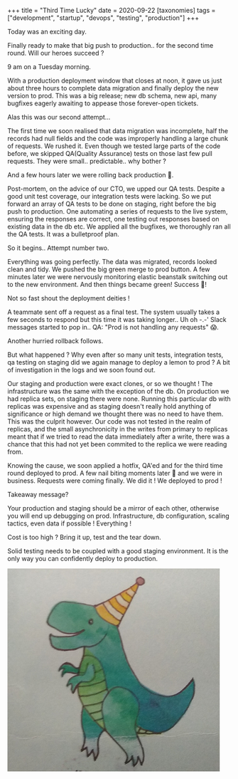 +++
title = "Third Time Lucky"
date = 2020-09-22
[taxonomies]
tags = ["development", "startup", "devops", "testing", "production"]
+++

Today was an exciting day. 

Finally ready to make that big push to production.. for the second time round.
Will our heroes succeed ?

<!-- more -->

9 am on a Tuesday morning. 

With a production deployment window that closes at noon, 
it gave us just about three hours to complete data migration and finally deploy the new
version to prod. This was a big release; new db schema, new api, many bugfixes eagerly
awaiting to appease those forever-open tickets. 

Alas this was our second attempt... 

The first time we soon realised that data migration was incomplete,
half the records had null fields and the code was improperly handling a large chunk of requests. We rushed it.
Even though we tested large parts of the code before, we skipped QA(Quality Assurance) tests 
on those last few pull requests. They were small.. predictable.. why bother ?

And a few hours later we were rolling back production 🐣. 

Post-mortem, on the advice of our CTO, we upped our QA tests. Despite a good unit test coverage, our 
integration tests were lacking. So we put forward an array of QA tests to be done on staging, right before the 
big push to production.  One automating a series of requests to the live system, ensuring the responses are correct, 
one testing out responses based on existing data in the db etc. We applied all the bugfixes, we thoroughly ran all the 
QA tests. It was a bulletproof plan.

So it begins.. Attempt number two.

Everything was going perfectly. The data was migrated, records looked clean and tidy. 
We pushed the big green merge to prod button. A few minutes later we were nervously monitoring elastic beanstalk 
switching out to the new environment. And then things became green! Success 🦅! 

Not so fast shout the deployment deities ! 

A teammate sent off a request as a final test. The system usually takes a few seconds to respond but this time it was
taking longer.. Uh oh -.-' Slack messages started to pop in.. QA: "Prod is not handling any requests" 😱. 

Another hurried rollback follows.

But what happened ? Why even after so many unit tests, integration tests, qa testing on staging did we again manage
to deploy a lemon to prod ? A bit of investigation in the logs and we soon found out. 

Our staging and production were exact clones, or so we thought ! 
The infrastructure was the same with the exception of the db. On production we had replica sets, on staging there were none. 
Running this particular db with replicas was expensive and as staging doesn't really hold anything of significance 
or high demand we thought there was no need to have them. This was the culprit however. 
Our code was not tested in the realm of replicas, and the small asynchronicity in the writes from primary to replicas 
meant that if we tried to read the data immediately after a write, there was a chance that this had not yet been 
commited to the replica we were reading from. 

Knowing the cause, we soon applied a hotfix, QA'ed and for the third time round deployed to prod. 
A few nail biting moments later 🤞 and we were in business. Requests were coming finally.
We did it ! We deployed to prod !

Takeaway message? 

Your production and staging should be a mirror of each other, otherwise you will end up debugging on prod.
Infrastructure, db configuration, scaling tactics, even data if possible ! Everything !  

Cost is too high ? Bring it up, test and the tear down.

Solid testing needs to be coupled with a good staging environment. It is the only way you can confidently 
deploy to production.

![Dino-Mite](dino-mite.jpg)

